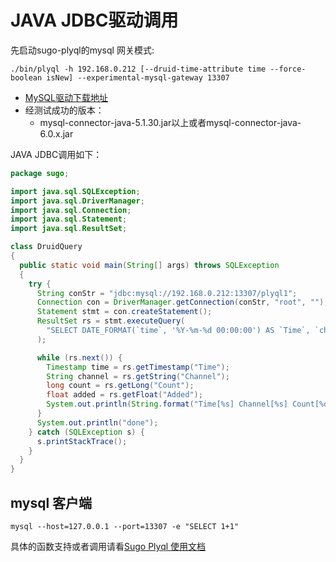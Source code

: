 
# JAVA JDBC驱动调用

先启动sugo-plyql的mysql 网关模式:
```
./bin/plyql -h 192.168.0.212 [--druid-time-attribute time --force-boolean isNew] --experimental-mysql-gateway 13307
```

- [MySQL驱动下载地址](https://search.maven.org/#search%7Cgav%7C1%7Cg:%22mysql%22%20AND%20a:%22mysql-connector-java%22)
- 经测试成功的版本：
  - mysql-connector-java-5.1.30.jar以上或者mysql-connector-java-6.0.x.jar 

JAVA JDBC调用如下：
```java
package sugo;

import java.sql.SQLException;
import java.sql.DriverManager;
import java.sql.Connection;
import java.sql.Statement;
import java.sql.ResultSet;

class DruidQuery
{
  public static void main(String[] args) throws SQLException
  {
    try {
      String conStr = "jdbc:mysql://192.168.0.212:13307/plyql1";
      Connection con = DriverManager.getConnection(conStr, "root", "");
      Statement stmt = con.createStatement();
      ResultSet rs = stmt.executeQuery(
        "SELECT DATE_FORMAT(`time`, '%Y-%m-%d 00:00:00') AS `Time`, `channel` AS `Channel`, `isNew` AS IsNew, SUM(count) AS Count, SUM(`added`)/100 AS 'Added' FROM wikipedia GROUP BY DATE_FORMAT(`time`, '%Y-%m-%d 00:00:00'), channel, isNew ORDER BY Count DESC LIMIT 5"
      );

      while (rs.next()) {
      	Timestamp time = rs.getTimestamp("Time");
        String channel = rs.getString("Channel");
        long count = rs.getLong("Count");
        float added = rs.getFloat("Added");
        System.out.println(String.format("Time[%s] Channel[%s] Count[%d] Added[%f]", time.toString(), channel, count, added));
      }
      System.out.println("done");
    } catch (SQLException s) {
      s.printStackTrace();
    }
  }
}
```

## mysql 客户端
```
mysql --host=127.0.0.1 --port=13307 -e "SELECT 1+1"
```
具体的函数支持或者调用请看[Sugo Plyql 使用文档](/developer/interfaces/sugo-plyql.md)

